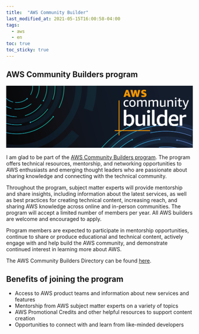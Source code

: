 ```yaml
---
title:  "AWS Community Builder"
last_modified_at: 2021-05-15T16:00:58-04:00
tags:
  - aws
  - en
toc: true
toc_sticky: true
---
```



## AWS Community Builders program
[![](/assets/images/posts/2021-05-15-aws-community-builder.png)](https://aws.amazon.com/developer/community/community-builders/)

I am glad to be part of the [AWS Community Builders program](https://aws.amazon.com/developer/community/community-builders/). The program offers technical resources, mentorship, and networking opportunities to AWS enthusiasts and emerging thought leaders who are passionate about sharing knowledge and connecting with the technical community.

Throughout the program, subject matter experts will provide mentorship and share insights, including information about the latest services, as well as best practices for creating technical content, increasing reach, and sharing AWS knowledge across online and in-person communities. The program will accept a limited number of members per year. All AWS builders are welcome and encouraged to apply.

Program members are expected to participate in mentorship opportunities, continue to share or produce educational and technical content, actively engage with and help build the AWS community, and demonstrate continued interest in learning more about AWS.

The AWS Community Builders Directory can be found [here](https://aws.amazon.com/developer/community/community-builders/community-builders-directory/?cb-cards.sort-by=item.additionalFields.cbName&cb-cards.sort-order=asc&awsf.builder-category=cb-type%23containers&awsf.location=location%23latam&awsf.year=*all).

## Benefits of joining the program

 - Access to AWS product teams and information about new services and features
 - Mentorship from AWS subject matter experts on a variety of topics
 - AWS Promotional Credits and other helpful resources to support content creation
 - Opportunities to connect with and learn from like-minded developers


